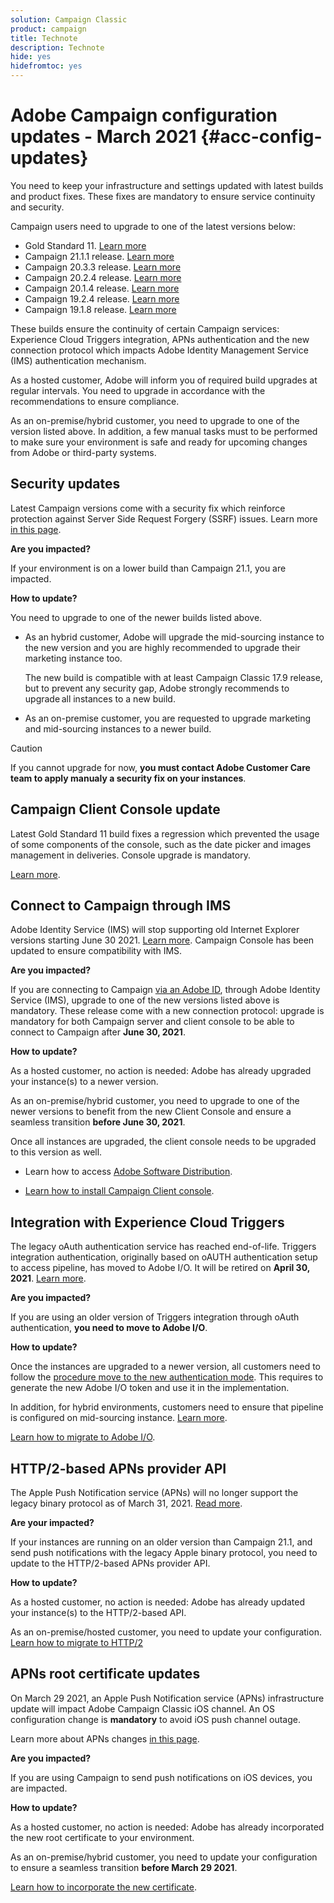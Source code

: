 ```yaml
---
solution: Campaign Classic
product: campaign
title: Technote
description: Technote
hide: yes
hidefromtoc: yes
---
```


# Adobe Campaign configuration updates - March 2021 {#acc-config-updates}

You need to keep your infrastructure and settings updated with latest builds and product fixes. These fixes are mandatory to ensure service continuity and security. 

Campaign users need to upgrade to one of the latest versions below:

* Gold Standard 11. [Learn more](../rn/using/gold-standard.md)
* Campaign 21.1.1 release. [Learn more](../rn/using/latest-release.md)
* Campaign 20.3.3 release. [Learn more](../rn/using/release--20-3.md)
* Campaign 20.2.4 release. [Learn more](../rn/using/release--20-2.md)
* Campaign 20.1.4 release. [Learn more](../rn/using/release--20-1.md)
* Campaign 19.2.4 release. [Learn more](../rn/using/release--19-2.md)
* Campaign 19.1.8 release. [Learn more](../rn/using/release--19-1.md)

These builds ensure the continuity of certain Campaign services: Experience Cloud Triggers integration, APNs authentication and the new connection protocol which impacts Adobe Identity Management Service (IMS) authentication mechanism.  

As a hosted customer, Adobe will inform you of required build upgrades at regular intervals. You need to upgrade in accordance with the recommendations to ensure compliance.

As an on-premise/hybrid customer, you need to upgrade to one of the version listed above. In addition, a few manual tasks must to be performed to make sure your environment is safe and ready for upcoming changes from Adobe or third-party systems.

## Security updates

Latest Campaign versions come with a security fix which reinforce protection against Server Side Request Forgery (SSRF) issues. Learn more [in this page](https://helpx.adobe.com/security/products/campaign/apsb21-04.html).

**Are you impacted?**

If your environment is on a lower build than Campaign 21.1, you are impacted.

**How to update?**

You need to upgrade to one of the newer builds listed above.

* As an hybrid customer, Adobe will upgrade the mid-sourcing instance to the new version and you are highly recommended to upgrade their marketing instance too.

    The new build is compatible with at least Campaign Classic 17.9 release, but to prevent any security gap, Adobe strongly recommends to upgrade all instances to a new build.  

* As an on-premise customer, you are requested to upgrade marketing and mid-sourcing instances to a newer build. 

>[!CAUTION]
>
>If you cannot upgrade for now, **you must contact Adobe Customer Care team to apply manualy a security fix on your instances**.
>

## Campaign Client Console update

Latest Gold Standard 11 build fixes a regression which prevented the usage of some components of the console, such as the date picker and images management in deliveries. Console upgrade is mandatory.

[Learn more](../rn/using/gold-standard.md).

## Connect to Campaign through IMS

Adobe Identity Service (IMS) will stop supporting old Internet Explorer versions starting June 30 2021. [Learn more](https://helpx.adobe.com/x-productkb/global/update-operating-system-and-browser.html). Campaign Console has been updated to ensure compatibility with IMS.

**Are you impacted?**

If you are connecting to Campaign [via an Adobe ID](../integrations/using/about-adobe-id.md), through Adobe Identity Service (IMS), upgrade to one of the new versions listed above is mandatory. These release come with a new connection protocol: upgrade is mandatory for both Campaign server and client console to be able to connect to Campaign after **June 30, 2021**.

**How to update?**

As a hosted customer, no action is needed: Adobe has already upgraded your instance(s) to a newer version.

As an on-premise/hybrid customer, you need to upgrade to one of the newer versions to benefit from the new Client Console and ensure a seamless transition **before June 30, 2021**.

Once all instances are upgraded, the client console needs to be upgraded to this version as well.

* Learn how to access [Adobe Software Distribution](https://experienceleague.adobe.com/docs/experience-cloud/software-distribution/home.html?lang=en).

* [Learn how to install Campaign Client console](../installation/using/installing-the-client-console.md).

## Integration with Experience Cloud Triggers

The legacy oAuth authentication service has reached end-of-life. Triggers integration authentication, originally based on oAUTH authentication setup to access pipeline, has moved to Adobe I/O. It will be retired on **April 30, 2021**. [Learn more](https://experienceleaguecommunities.adobe.com/t5/adobe-analytics-discussions/adobe-analytics-legacy-api-end-of-life-notice/td-p/385411). 

**Are you impacted?**

If you are using an older version of Triggers integration through oAuth authentication, **you need to move to Adobe I/O**. 

**How to update?**

Once the instances are upgraded to a newer version, all customers need to follow the [procedure move to the new authentication mode](../integrations/using/configuring-adobe-io.md). This requires to generate the new Adobe I/O token and use it in the implementation.    

In addition, for hybrid environments, customers need to ensure that pipeline is configured on mid-sourcing instance. [Learn more](../integrations/using/configuring-pipeline.md).

[Learn how to migrate to Adobe I/O](../integrations/using/configuring-adobe-io.md). 

## HTTP/2-based APNs provider API

The Apple Push Notification service (APNs) will no longer support the legacy binary protocol as of March 31, 2021. [Read more](https://developer.apple.com/news/?id=c88acm2b).

**Are your impacted?**

If your instances are running on an older version than Campaign 21.1, and send push notifications with the legacy Apple binary protocol, you need to update to the HTTP/2-based APNs provider API. 

**How to update?**

As a hosted customer, no action is needed: Adobe has already updated your instance(s) to the HTTP/2-based API.

As an on-premise/hosted customer, you need to update your configuration. [Learn how to migrate to HTTP/2](https://helpx.adobe.com/campaign/kb/migrate-to-apns-http2.html)

## APNs root certificate updates

On March 29 2021, an Apple Push Notification service (APNs) infrastructure update will impact Adobe Campaign Classic iOS channel. An OS configuration change is **mandatory** to avoid iOS push channel outage.

Learn more about APNs changes [in this page](https://developer.apple.com/news/?id=7gx0a2lp).

**Are you impacted?**

If you are using Campaign to send push notifications on iOS devices, you are impacted.

**How to update?**

As a hosted customer, no action is needed: Adobe has already incorporated the new root certificate to your environment.

As an on-premise/hybrid customer, you need to update your configuration to ensure a seamless transition **before March 29 2021**.

[Learn how to incorporate the new certificate](ios-certificate-update.md).
